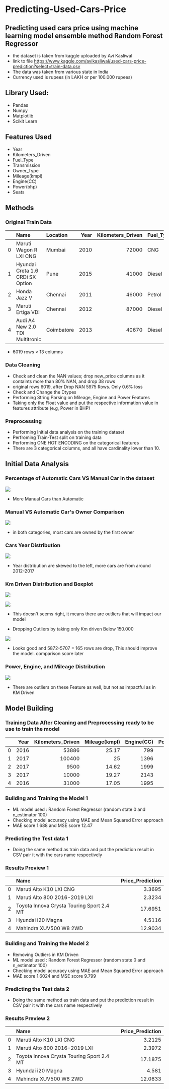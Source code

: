 # Predicting-Used-Cars-Price

## Predicting used cars price using machine learning model ensemble method Random Forest Regressor
* the dataset is taken from kaggle uploaded by Avi Kasliwal
* link to file https://www.kaggle.com/avikasliwal/used-cars-price-prediction?select=train-data.csv
* The data was taken from various state in India
* Currency used is rupees (in LAKH or per 100.000 rupees)

## Library Used:
* Pandas
* Numpy
* Matplotlib
* Scikit Learn

## Features Used
* Year
* Kilometers_Driven
* Fuel_Type
* Transmission
* Owner_Type
* Mileage(kmpl)
* Engine(CC)
* Power(bhp)
* Seats

## Methods
### Original Train Data

|    | Name                             | Location   |   Year |   Kilometers_Driven | Fuel_Type   | Transmission   | Owner_Type   |   Mileage(kmpl) |   Engine(CC) |   Power(bhp) |   Seats |   Price |
|---:|:---------------------------------|:-----------|-------:|--------------------:|:------------|:---------------|:-------------|----------------:|-------------:|-------------:|--------:|--------:|
|  0 | Maruti Wagon R LXI CNG           | Mumbai     |   2010 |               72000 | CNG         | Manual         | First        |           26.6  |          998 |        58.16 |       5 |    1.75 |
|  1 | Hyundai Creta 1.6 CRDi SX Option | Pune       |   2015 |               41000 | Diesel      | Manual         | First        |           19.67 |         1582 |       126.2  |       5 |   12.5  |
|  2 | Honda Jazz V                     | Chennai    |   2011 |               46000 | Petrol      | Manual         | First        |           18.2  |         1199 |        88.7  |       5 |    4.5  |
|  3 | Maruti Ertiga VDI                | Chennai    |   2012 |               87000 | Diesel      | Manual         | First        |           20.77 |         1248 |        88.76 |       7 |    6    |
|  4 | Audi A4 New 2.0 TDI Multitronic  | Coimbatore |   2013 |               40670 | Diesel      | Automatic      | Second       |           15.2  |         1968 |       140.8  |       5 |   17.74 |

* 6019 rows × 13 columns

### Data Cleaning
* Check and clean the NAN values; drop new_price columns as it containts more than 80% NAN, and drop 38 rows
* original rows 6019, after Drop NAN 5975 Rows. Only 0.6% loss
* Check and Change the Dtypes
* Performing String Parsing on Mileage, Engine and Power Features
* Taking only the Float value and put the respective information value in features attribute (e.g, Power in BHP)


### Preprocessing 
* Performing Initial data analysis on the training dataset
* Perfroming Train-Test split on training data
* Performing ONE HOT ENCODING on the categorical features
* There are 3 categorical columns, and all have cardinality lower than 10.

## Initial Data Analysis

### Percentage of Automatic Cars VS Manual Car in the dataset

![](/image/manualvstransmissionpie.png)

* More Manual Cars than Automatic

### Manual VS Automatic Car's Owner Comparison

![](/image/manualvstransmissionownertype.png)

* in both categories, most cars are owned by the first owner

### Cars Year Distribution

![](/image/yeardistribution.png)

* Year distribution are skewed to the left, more cars are from around 2012-2017

### Km Driven Distribution and Boxplot

![](/image/kilometerdistribution.png)

![](/image/kilometerdboxplot.png)

* This doesn't seems right, it means there are outliers that will impact our model

* Dropping Outliers by taking only Km driven Below 150.000

![](/image/kilometerdistribution4.png)

* Looks good and 5872-5707 = 165 rows are drop, This should improve the model. comparison score later

### Power, Engine, and Mileage Distribution

![](/image/3hist.png)

* There are outliers on these Feature as well, but not as impactful as in KM Driven


## Model Building


### Training Data After Cleaning and Preprocessing ready to be use to train the model

|    |   Year |   Kilometers_Driven |   Mileage(kmpl) |   Engine(CC) |   Power(bhp) |   Seats |   0 |   1 |   2 |   3 |   4 |   5 |   6 |   7 |   8 |   9 |
|---:|-------:|--------------------:|----------------:|-------------:|-------------:|--------:|----:|----:|----:|----:|----:|----:|----:|----:|----:|----:|
|  0 |   2016 |               53886 |           25.17 |          799 |        53.3  |       5 |   0 |   0 |   0 |   1 |   0 |   1 |   1 |   0 |   0 |   0 |
|  1 |   2017 |              100400 |           25    |         1396 |        69    |       5 |   0 |   1 |   0 |   0 |   0 |   1 |   1 |   0 |   0 |   0 |
|  2 |   2017 |                9500 |           14.62 |         1999 |       149.92 |       5 |   0 |   0 |   0 |   1 |   1 |   0 |   1 |   0 |   0 |   0 |
|  3 |   2017 |               10000 |           19.27 |         2143 |       167.62 |       5 |   0 |   1 |   0 |   0 |   1 |   0 |   1 |   0 |   0 |   0 |
|  4 |   2016 |               31000 |           17.05 |         1995 |       190    |       5 |   0 |   1 |   0 |   0 |   1 |   0 |   1 |   0 |   0 |   0 |



### Building and Training the Model 1
* ML model used : Random Forest Regressor (random state 0 and n_estimator 100)
* Checking model accuracy using MAE and Mean Squared Error approach
* MAE score 1.688 and MSE score 12.47

### Predicting the Test data 1
* Doing the same method as train data and put the prediction result in CSV pair it with the cars name respectively

### Results Preview 1

|    | Name                                      |   Price_Prediction |
|---:|:------------------------------------------|-------------------:|
|  0 | Maruti Alto K10 LXI CNG                   |             3.3695 |
|  1 | Maruti Alto 800 2016-2019 LXI             |             2.3234 |
|  2 | Toyota Innova Crysta Touring Sport 2.4 MT |            17.6951 |
|  3 | Hyundai i20 Magna                         |             4.5116 |
|  4 | Mahindra XUV500 W8 2WD                    |            12.9034 |


### Building and Training the Model 2
* Removing Outliers in KM Driven
* ML model used : Random Forest Regressor (random state 0 and n_estimator 100)
* Checking model accuracy using MAE and Mean Squared Error approach
* MAE score 1.6024 and MSE score 9.799

### Predicting the Test data 2
* Doing the same method as train data and put the prediction result in CSV pair it with the cars name respectively

### Results Preview 2

|    | Name                                      |   Price_Prediction |
|---:|:------------------------------------------|-------------------:|
|  0 | Maruti Alto K10 LXI CNG                   |             3.2125 |
|  1 | Maruti Alto 800 2016-2019 LXI             |             2.3972 |
|  2 | Toyota Innova Crysta Touring Sport 2.4 MT |            17.1875 |
|  3 | Hyundai i20 Magna                         |             4.581  |
|  4 | Mahindra XUV500 W8 2WD                    |            12.0833 |

